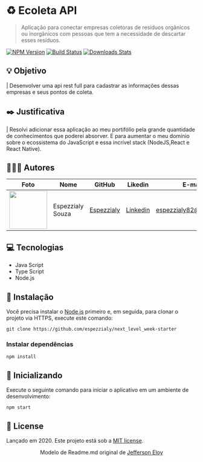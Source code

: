<!-- <p align="center">
   <img src="./.github/logo.png" width="150"/>
</p> -->

# :recycle: Ecoleta API

> Aplicação para conectar empresas coletoras de resíduos orgânicos ou inorgânicos com pessoas que tem a necessidade de descartar esses resíduos.

[![NPM Version][npm-image]][npm-url]
[![Build Status][travis-image]][travis-url]
[![Downloads Stats][npm-downloads]][npm-url]

<!-- <p align="center">
  <img align="center" src="./docs/Screenshot.png" alt="Web-Signin" border="0">
</p>
 -->

## :bulb: Objetivo

| Desenvolver uma api rest full para cadastrar as informações dessas empresas e seus pontos de coleta.

## :black_nib: Justificativa

| Resolvi adicionar essa aplicação ao meu portifólio pela grande quantidade de conhecimentos que poderei absorver. E para aumentar o meu domínio sobre o ecossistema do JavaScript e essa incrível stack (NodeJS,React e React Native).

## 👨🏼‍💻 Autores

| Foto                                                                                                                             | Nome                      | GitHub                                   | Likedin                                                 | E-mail                    |
| -------------------------------------------------------------------------------------------------------------------------------- | ------------------------- | ---------------------------------------- | ------------------------------------------------------- | ------------------------- |
| <img src="https://avatars0.githubusercontent.com/u/55398495?v=4" width="100px"> | Espezzialy Souza | [Espezzialy](https://github.com/espezzialy) | [Linkedin](https://www.linkedin.com/in/espezzialy/) | espezzialy82@gmail.com |

## :computer: Tecnologias

- Java Script
- Type Script
- Node.js

## :construction_worker: Instalação

Você precisa instalar o [Node.js](https://nodejs.org/en/download/) primeiro e, em seguida, para clonar o projeto via HTTPS, execute este comando:

```
git clone https://github.com/espezzialy/next_level_week-starter
```

### Instalar dependências

```
npm install
```

## :running: Inicializando

Execute o seguinte comando para iniciar o aplicativo em um ambiente de desenvolvimento:

```
npm start
```

## :green_book: License

Lançado em 2020.
Este projeto está sob a [MIT license](https://github.com/jeffeloy/ecoleta-backend/blob/master/LICENSE).

<p align="center">
   Modelo de Readme.md original de <a href="https://github.com/jeffeloy">Jefferson Eloy</a>
</p>

<!-- Markdown link & img dfn's -->

[npm-image]: https://img.shields.io/npm/v/datadog-metrics.svg?style=flat-square
[npm-url]: https://npmjs.org/package/datadog-metrics
[npm-downloads]: https://img.shields.io/npm/dm/datadog-metrics.svg?style=flat-square
[travis-image]: https://img.shields.io/travis/dbader/node-datadog-metrics/master.svg?style=flat-square
[travis-url]: https://travis-ci.org/dbader/node-datadog-metrics
